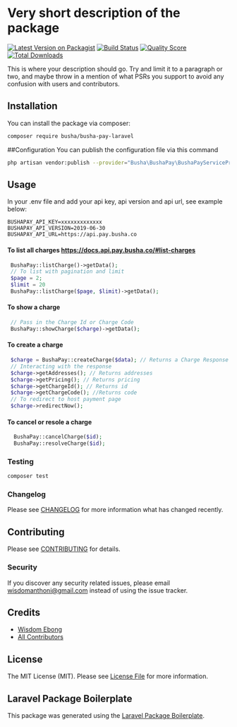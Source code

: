 # Very short description of the package

[![Latest Version on Packagist](https://img.shields.io/packagist/v/busha/busha-pay-laravel.svg?style=flat-square)](https://packagist.org/packages/busha/busha-pay-laravel)
[![Build Status](https://img.shields.io/travis/busha/busha-pay-laravel/master.svg?style=flat-square)](https://travis-ci.org/bushaHQ/busha-pay-laravel)
[![Quality Score](https://img.shields.io/scrutinizer/g/busha/busha-pay-laravel.svg?style=flat-square)](https://scrutinizer-ci.com/g/busha/busha-pay-laravel)
[![Total Downloads](https://img.shields.io/packagist/dt/busha/busha-pay-laravel.svg?style=flat-square)](https://packagist.org/packages/busha/busha-pay-laravel)

This is where your description should go. Try and limit it to a paragraph or two, and maybe throw in a mention of what PSRs you support to avoid any confusion with users and contributors.

## Installation

You can install the package via composer:

```bash
composer require busha/busha-pay-laravel
```

##Configuration
You can publish the configuration file via this command

```bash
php artisan vendor:publish --provider="Busha\BushaPay\BushaPayServiceProvider"
```

## Usage
In your .env file and add your api key, api version and api url, see example below:

```env
BUSHAPAY_API_KEY=xxxxxxxxxxxxx
BUSHAPAY_API_VERSION=2019-06-30
BUSHAPAY_API_URL=https://api.pay.busha.co
```

#### To list all charges https://docs.api.pay.busha.co/#list-charges
```php
 BushaPay::listCharge()->getData();
 // To list with pagination and limit
 $page = 2;
 $limit = 20
 BushaPay::listCharge($page, $limit)->getData();
```

#### To show a charge
```php
 // Pass in the Charge Id or Charge Code
 BushaPay::showCharge($charge)->getData();
```

#### To create a charge
```php
 $charge = BushaPay::createCharge($data); // Returns a Charge Response
 // Interacting with the response
 $charge->getAddresses(); // Returns addresses
 $charge->getPricing(); // Returns pricing
 $charge->getChargeId(); // Returns id
 $charge->getChargeCode(); //Returns code
 // To redirect to host payment page
 $charge->redirectNow();
```

#### To cancel or resole a charge
```php
  BushaPay::cancelCharge($id);
  BushaPay::resolveCharge($id); 
```

### Testing

``` bash
composer test
```

### Changelog

Please see [CHANGELOG](CHANGELOG.md) for more information what has changed recently.

## Contributing

Please see [CONTRIBUTING](CONTRIBUTING.md) for details.

### Security

If you discover any security related issues, please email wisdomanthoni@gmail.com instead of using the issue tracker.

## Credits

- [Wisdom Ebong](https://github.com/busha)
- [All Contributors](../../contributors)

## License

The MIT License (MIT). Please see [License File](LICENSE.md) for more information.

## Laravel Package Boilerplate

This package was generated using the [Laravel Package Boilerplate](https://laravelpackageboilerplate.com).